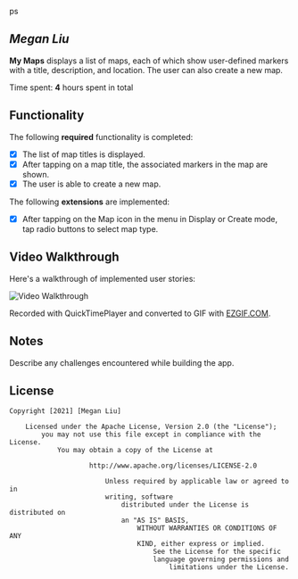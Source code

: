 ps 

## *Megan Liu*

**My Maps** displays a list of maps, each of which show user-defined markers
with a title, description, and location. The user can also create a new map. 

Time spent: **4** hours spent in total

## Functionality 

The following **required** functionality is completed:

* [x] The list of map titles is displayed.
* [x] After tapping on a map title, the associated markers in the map are shown.
* [x] The user is able to create a new map.

The following **extensions** are implemented:

* [x] After tapping on the Map icon in the menu in Display or Create mode, 
    tap radio buttons to select map type.

## Video Walkthrough

Here's a walkthrough of implemented user stories:

<img src='https://i.imgur.com/a59xhXQ.mp4' title='Video
Walkthrough' width='' alt='Video Walkthrough' />

Recorded with QuickTimePlayer and converted to GIF with
[EZGIF.COM](https://ezgif.com/).

## Notes

Describe any challenges encountered while building the app.

## License

    Copyright [2021] [Megan Liu]

        Licensed under the Apache License, Version 2.0 (the "License");
            you may not use this file except in compliance with the License.
                You may obtain a copy of the License at

                        http://www.apache.org/licenses/LICENSE-2.0

                            Unless required by applicable law or agreed to in
                            writing, software
                                distributed under the License is distributed on
                                an "AS IS" BASIS,
                                    WITHOUT WARRANTIES OR CONDITIONS OF ANY
                                    KIND, either express or implied.
                                        See the License for the specific
                                        language governing permissions and
                                            limitations under the License.
